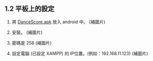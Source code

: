 ## 1.2 平板上的設定

1. 將 [DanceScore.apk](http://www.dancesportlive.net/download/DanceScore.apk) 放入 android 中。
   \(補圖片\)

2. 安裝。
   \(補圖片\)

3. 密碼是 258
   \(補圖片\)

4. 設定電腦 \(已設定 XAMPP\) 的 IP位置。\(例如：192.168.11.123\) 
   \(補圖片\)



